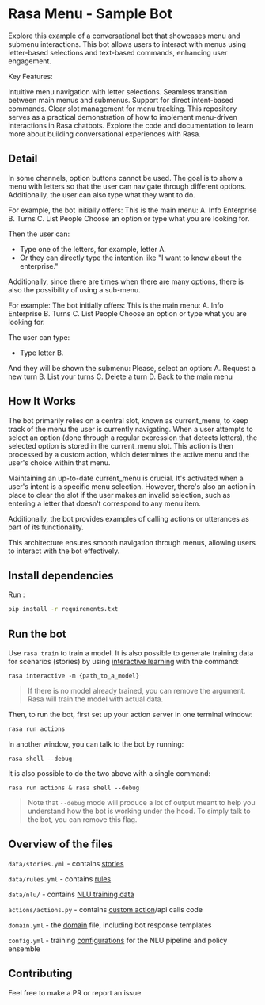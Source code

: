 # Rasa Menu - Sample Bot

Explore this example of a conversational bot that showcases menu and submenu interactions. This bot allows users to interact with menus using letter-based selections and text-based commands, enhancing user engagement.

Key Features:

Intuitive menu navigation with letter selections.
Seamless transition between main menus and submenus.
Support for direct intent-based commands.
Clear slot management for menu tracking.
This repository serves as a practical demonstration of how to implement menu-driven interactions in Rasa chatbots. Explore the code and documentation to learn more about building conversational experiences with Rasa.

## Detail

In some channels, option buttons cannot be used. The goal is to show a menu with letters so that the user can navigate through different options. Additionally, the user can also type what they want to do.

For example, the bot initially offers:
      This is the main menu:
        A. Info Enterprise
        B. Turns
        C. List People
      Choose an option or type what you are looking for.

Then the user can:
 - Type one of the letters, for example, letter A.
 - Or they can directly type the intention like "I want to know about the enterprise."

Additionally, since there are times when there are many options, there is also the possibility of using a sub-menu.

For example:
The bot initially offers:
      This is the main menu:
        A. Info Enterprise
        B. Turns
        C. List People
      Choose an option or type what you are looking for.

The user can type:
 - Type letter B.

And they will be shown the submenu:
      Please, select an option:
        A. Request a new turn
        B. List your turns
        C. Delete a turn
        D. Back to the main menu

## How It Works
The bot primarily relies on a central slot, known as current_menu, to keep track of the menu the user is currently navigating. When a user attempts to select an option (done through a regular expression that detects letters), the selected option is stored in the current_menu slot. This action is then processed by a custom action, which determines the active menu and the user's choice within that menu.

Maintaining an up-to-date current_menu is crucial. It's activated when a user's intent is a specific menu selection. However, there's also an action in place to clear the slot if the user makes an invalid selection, such as entering a letter that doesn't correspond to any menu item.

Additionally, the bot provides examples of calling actions or utterances as part of its functionality.

This architecture ensures smooth navigation through menus, allowing users to interact with the bot effectively.

## Install dependencies

Run :
```bash
pip install -r requirements.txt
```

## Run the bot

Use `rasa train` to train a model. It is also possible to generate training data for scenarios (stories) by using [interactive learning](https://rasa.com/docs/rasa/writing-stories/#using-interactive-learning) with the command:
```
rasa interactive -m {path_to_a_model} 
```
> If there is no model already trained, you can remove the argument. Rasa will train the model with actual data.


Then, to run the bot, first set up your action server in one terminal window:
```bash
rasa run actions
```

In another window, you can talk to the bot by running:
```
rasa shell --debug  
```

It is also possible to do the two above with a single command:  
```
rasa run actions & rasa shell --debug  
```

> Note that `--debug` mode will produce a lot of output meant to help you understand how the bot is working under the hood. To simply talk to the bot, you can remove this flag.


## Overview of the files

`data/stories.yml` - contains [stories](https://rasa.com/docs/rasa/stories/)

`data/rules.yml` - contains [rules](https://rasa.com/docs/rasa/rules)

`data/nlu/` - contains [NLU training data](https://rasa.com/docs/rasa/nlu-training-data)

`actions/actions.py` - contains [custom action](https://rasa.com/docs/rasa/custom-actions)/api calls code

`domain.yml`         - the [domain](https://rasa.com/docs/rasa/domain) file, including bot response templates

`config.yml`         - training [configurations](https://rasa.com/docs/rasa/model-configuration) for the NLU pipeline and policy ensemble

## Contributing

Feel free to make a PR or report an issue